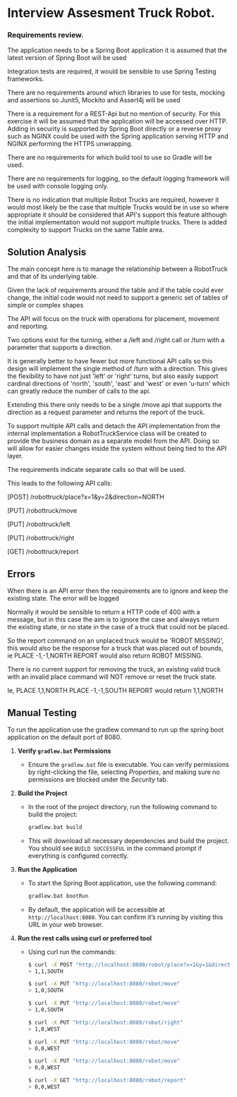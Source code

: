 # Interview Assesment Truck Robot.

### Requirements review.

The application needs to be a Spring Boot application it is assumed that the latest version of Spring Boot will be used

Integration tests are required, it would be sensible to use Spring Testing frameworks.

There are no requirements around which libraries to use for tests, mocking and assertions so Junit5, Mockito and Assert4j will be used

There is a requirement for a REST-Api but no mention of security. For this exercise it will be assumed that the application will be accessed over HTTP. Adding in security is supported by Spring Boot directly or a reverse proxy such as NGINX could be used with the Spring application serving HTTP and NGINX performing the HTTPS unwrapping.

There are no requirements for which build tool to use so Gradle will be used.

There are no requirements for logging, so the default logging framework will be used with console logging only.

There is no indication that multiple Robot Trucks are required, however it would most likely be the case that multiple Trucks would be in use so where appropriate it should be considered that API's support this feature although the initial implementation would not support multiple trucks. There is added complexity to support Trucks on the same Table area.


## Solution Analysis

The main concept here is to manage the relationship between a RobotTruck and that of its underlying table. 

Given the lack of requirements around the table and if the table could ever change, the initial code would not need to support a generic set of tables of simple or complex shapes

The API will focus on the truck with operations for placement, movement and reporting.

Two options exist for the turning, either a /left and /right call or /turn with a parameter that supports a direction.

It is generally better to have fewer but more functional API calls so this design will implement the single method of /turn with a direction. This gives the flexibility to have not just 'left' or 'right' turns, but also easily support cardinal directions of 'north', 'south', 'east' and 'west' or even 'u-turn' which can greatly reduce the number of calls to the api.

Extending this there only needs to be a single /move api that supports the direction as a request parameter and returns the report of the truck.

To support multiple API calls and detach the API implementation from the internal implementation a RobotTruckService class will be created to provide the business domain as a separate model from the API. Doing so will allow for easier changes inside the system without being tied to the API layer.

The requirements indicate separate calls so that will be used.

This leads to the following API calls:

[POST] /robottruck/place?x=1&y=2&direction=NORTH

[PUT] /robottruck/move

[PUT] /robottruck/left

[PUT] /robottruck/right

[GET] /robottruck/report

## Errors

When there is an API error then the requirements are to ignore and keep the existing state. The error will be logged
 
Normally it would be sensible to return a HTTP code of 400 with a message, but in this case the aim is to ignore the case and always return the existing state, or no state in the case of a truck that could not be placed.

So the report command on an unplaced truck would be 'ROBOT MISSING', this would also be the response for a truck that was placed out of bounds, ie PLACE -1,-1,NORTH REPORT would also return ROBOT MISSING.

There is no current support for removing the truck, an existing valid truck with an invalid place command will NOT remove or reset the truck state.

Ie, PLACE 1,1,NORTH PLACE -1,-1,SOUTH REPORT would return 1,1,NORTH 


## Manual Testing

To run the application use the gradlew command to run up the spring boot application on the default port of 8080.

1. **Verify `gradlew.bat` Permissions**
    - Ensure the `gradlew.bat` file is executable. You can verify permissions by right-clicking the file, selecting *Properties*, and making sure no permissions are blocked under the *Security* tab.

2. **Build the Project**
    - In the root of the project directory, run the following command to build the project:
      ```bash
      gradlew.bat build
      ```
    - This will download all necessary dependencies and build the project. You should see `BUILD SUCCESSFUL` in the command prompt if everything is configured correctly.

3. **Run the Application**
    - To start the Spring Boot application, use the following command:
      ```bash
      gradlew.bat bootRun
      ```
    - By default, the application will be accessible at `http://localhost:8080`. You can confirm it’s running by visiting this URL in your web browser.

4. **Run the rest calls using curl or preferred tool**
    - Using curl run the commands:
      ```bash
      $ curl -X POST "http://localhost:8080/robot/place?x=1&y=1&direction=SOUTH"
      > 1,1,SOUTH
      ```
      ```bash
      $ curl -X PUT "http://localhost:8080/robot/move"
      > 1,0,SOUTH
      ```
      ```bash
      $ curl -X PUT "http://localhost:8080/robot/move"
      > 1,0,SOUTH
      ```
      ```bash
      $ curl -X PUT "http://localhost:8080/robot/right"
      > 1,0,WEST
      ```
      ```bash
      $ curl -X PUT "http://localhost:8080/robot/move"
      > 0,0,WEST
      ```
      ```bash
      $ curl -X PUT "http://localhost:8080/robot/move"
      > 0,0,WEST
      ```
      ```bash
      $ curl -X GET "http://localhost:8080/robot/report"
      > 0,0,WEST
      ```
